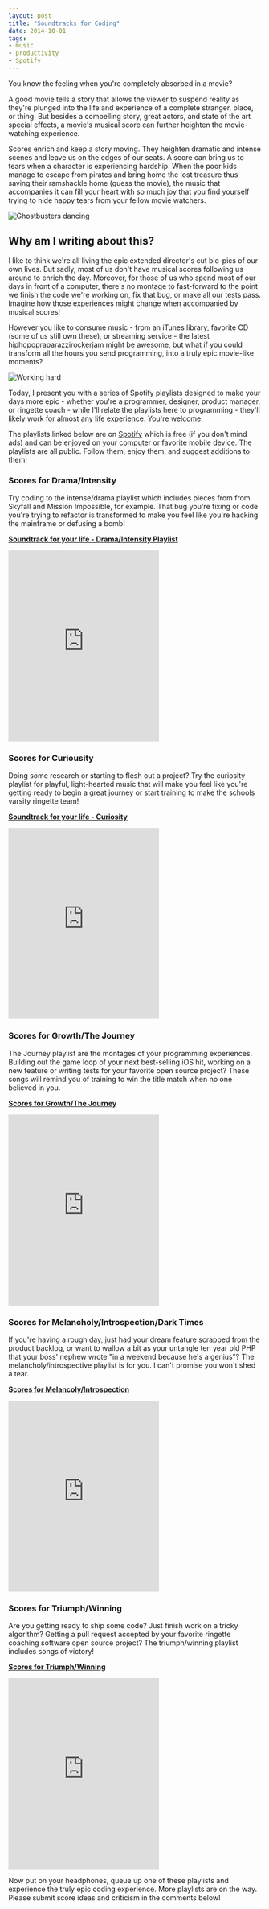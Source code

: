 ```yaml
---
layout: post
title: "Soundtracks for Coding"
date: 2014-10-01
tags:
- music
- productivity
- Spotify
---
```


You know the feeling when you're completely absorbed in a movie?

A good movie tells a story that allows the viewer to suspend reality as they're plunged into the life and experience of a  complete stranger, place, or thing. But besides a compelling story, great actors, and state of the art special effects, a movie's musical score can further heighten the movie-watching experience.

Scores enrich and keep a story moving. They heighten dramatic and intense scenes and leave us on the edges of our seats. A score can bring us to tears when a character is experiencing hardship. When the poor kids manage to escape from pirates and bring home the lost treasure thus saving their ramshackle home (guess the movie), the music that accompanies it can fill your heart with so much joy that you find yourself trying to hide happy tears from your fellow movie watchers.

![Ghostbusters dancing](/images/ghostbusters-dance.gif)

## Why am I writing about this?

I like to think we're all living the epic extended director's cut bio-pics of our own lives. But sadly, most of us don't have musical scores following us around to enrich the day. Moreover, for those of us who spend most of our days in front of a computer, there's no montage to fast-forward to the point we finish the code we're working on, fix that bug, or make all our tests pass. Imagine how those experiences might change when accompanied by musical scores!

However you like to consume music - from an iTunes library, favorite CD (some of us still own these), or streaming service - the latest hiphopopraparazzirockerjam might be awesome, but what if you could transform all the hours you send programming, into a truly epic movie-like moments?

![Working hard](/images/working-hard.gif)

Today, I present you with a series of Spotify playlists designed to make your days more epic - whether you're a programmer, designer, product manager, or ringette coach - while I'll relate the playlists here to programming - they'll likely work for almost any life experience. You're welcome.

The playlists linked below are on [Spotify](http://spotify.com) which is free (if you don't mind ads) and can be enjoyed on your computer or favorite mobile device. The playlists are all public. Follow them, enjoy them, and suggest additions to  them!

### Scores for Drama/Intensity

Try coding to the intense/drama playlist which includes pieces from from Skyfall and Mission Impossible, for example. That bug you're fixing or code you're trying to refactor is transformed to make you feel like you're hacking the mainframe or defusing a bomb!

**[Soundtrack for your life - Drama/Intensity Playlist](http://open.spotify.com/user/121146772/playlist/6q8TWIk8UZlx0lHJ7HZhhn)**

<iframe src="https://embed.spotify.com/?uri=spotify:user:121146772:playlist:6q8TWIk8UZlx0lHJ7HZhhn" width="300" height="380" frameborder="0" allowtransparency="true"></iframe>

### Scores for Curiousity

Doing some research or starting to flesh out a project? Try the curiosity playlist for playful, light-hearted music that will make you feel like you're getting ready to begin a great journey or start training to make the schools varsity ringette team!

**[Soundtrack for your life - Curiosity](http://open.spotify.com/user/121146772/playlist/1chQqGQmq7x6EKV4iIs55R)**

<iframe src="https://embed.spotify.com/?uri=spotify:user:121146772:playlist:1chQqGQmq7x6EKV4iIs55R" width="300" height="380" frameborder="0" allowtransparency="true"></iframe>

### Scores for Growth/The Journey

The Journey playlist are the montages of your programming experiences. Building out the game loop of your next best-selling iOS hit, working on a new feature or writing tests for your favorite open source project? These songs will remind you of training to win the title match when no one believed in you.

**[Scores for Growth/The Journey](http://open.spotify.com/user/121146772/playlist/1HSbQAOA2gj200uumPZNt1)**

<iframe src="https://embed.spotify.com/?uri=spotify:user:121146772:playlist:1HSbQAOA2gj200uumPZNt1" width="300" height="380" frameborder="0" allowtransparency="true"></iframe>

### Scores for Melancholy/Introspection/Dark Times

If you're having a rough day, just had your dream feature scrapped from the product backlog, or want to wallow a bit as your untangle ten year old PHP that your boss' nephew wrote "in a weekend because he's a genius"? The melancholy/introspective playlist is for you. I can't promise you won't shed a tear.

**[Scores for Melancoly/Introspection](http://open.spotify.com/user/121146772/playlist/1eZrnuOD12v9uEtr6FCuEg)**

<iframe src="https://embed.spotify.com/?uri=spotify:user:121146772:playlist:1eZrnuOD12v9uEtr6FCuEg" width="300" height="380" frameborder="0" allowtransparency="true"></iframe>

### Scores for Triumph/Winning

Are you getting ready to ship some code? Just finish work on a tricky algorithm? Getting a pull request accepted by your favorite ringette coaching software open source project? The triumph/winning playlist includes songs of victory!

**[Scores for Triumph/Winning](http://open.spotify.com/user/121146772/playlist/6Xy1bI9Cl1AcDzrvbjASXO)**

<iframe src="https://embed.spotify.com/?uri=spotify:user:121146772:playlist:6Xy1bI9Cl1AcDzrvbjASXO" width="300" height="380" frameborder="0" allowtransparency="true"></iframe>

Now put on your headphones, queue up one of these playlists and experience the truly epic coding experience. More playlists are on the way. Please submit score ideas and criticism in the comments below!
